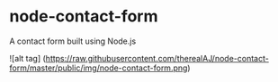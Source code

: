 # node-contact-form
A contact form built using Node.js

![alt tag] (https://raw.githubusercontent.com/therealAJ/node-contact-form/master/public/img/node-contact-form.png)
